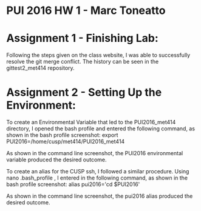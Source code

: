 # PUI 2016 HW 1 - Marc Toneatto

# Assignment 1 - Finishing Lab:
  Following the steps given on the class website, I was able to successfully resolve the git merge conflict. The history can be seen in the gittest2_met414 repository. 
  
# Assignment 2 - Setting Up the Environment:
  To create an Environmental Variable that led to the PUI2016_met414 directory, I opened the bash profile and entered the following command, as shown in the bash profile screenshot:
   export PUI2016=/home/cusp/met414/PUI2016_met414
   
  As shown in the command line screenshot, the PUI2016 environmental variable produced the desired outcome.
   
  To create an alias for the CUSP ssh, I followed a similar procedure. Using nano .bash_profile , I entered in the following command, as shown in the bash profile  screenshot:
  alias pui2016='cd $PUI2016'
  
  As shown in the command line screenshot, the pui2016  alias produced the desired outcome.
